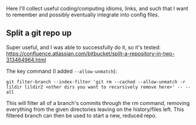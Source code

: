 Here I'll collect useful coding/computing idioms, links, and such that I want to
remember and possibly eventually integrate into config files.

## Split a git repo up

Super useful, and I was able to successfully do it, so it's tested:
https://confluence.atlassian.com/bitbucket/split-a-repository-in-two-313464964.html

The key command (I added `--allow-unmatch`):
```
git filter-branch --index-filter 'git rm --cached --allow-unmatch -r lildir lildir2 <other dirs you want to recursively remove here>' -- --all
```

This will filter all of a branch's commits through the rm command, removing
everything from the given directories leaving on the history/files left.  This
filtered branch can then be used to start a new, reduced repo.
